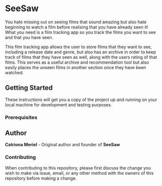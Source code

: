 # SeeSaw

You hate missing out on seeing films that sound amazing but also hate beginning to watch a film before realising that you have already seen it! What you need is a film tracking app so you track the films you want to see and that you have seen.

This film tracking app allows the user to store films that they want to see, including a release date and genre, but also has an archive in order to keep track of films that they have seen as well, along with the users rating of that films. This serves as a useful archive and recommendation tool but also easily places the unseen films in another section once they have been watched.

## Getting Started

These instructions will get you a copy of the project up and running on your local machine for development and testing purposes.

### Prerequisites

## Author

**Catriona Meriel** - Original author and founder of **SeeSaw**


### Contributing

When contributing to this repository, please first discuss the change you wish to make via issue, email, or any other method with the owners of this repository before making a change.
